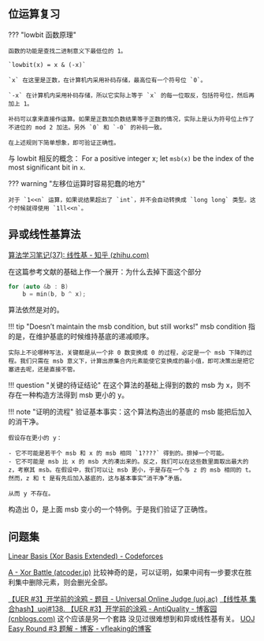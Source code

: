 ## 位运算复习

??? "lowbit 函数原理"

    函数的功能是查找二进制意义下最低位的 1。
	
	`lowbit(x) = x & (-x)`
	
	`x` 在这里是正数，在计算机内采用补码存储，最高位有一个符号位 `0`。
	
	`-x` 在计算机内采用补码存储，所以它实际上等于 `x` 的每一位取反，包括符号位，然后再加上 1。
	
	补码可以拿来直接作运算。如果是正数加负数结果等于正数的情况，实际上是认为符号位上作了不进位的 mod 2 加法。另外 `0` 和 `-0` 的补码一致。
	
	在上述规则下简单想象，即可验证正确性。

与 lowbit 相反的概念：
For a positive integer x; let `msb(x)` be the index of the most significant bit in `x`.

??? warning "左移位运算时容易犯蠢的地方"

    对于 `1<<n` 运算，如果说结果超出了 `int`，并不会自动转换成 `long long` 类型。这个时候就得使用 `1ll<<n`。

## 异或线性基算法

[算法学习笔记(37): 线性基 - 知乎 (zhihu.com)](https://zhuanlan.zhihu.com/p/139074556)

在这篇参考文献的基础上作一个展开：为什么去掉下面这个部分

```cpp
for (auto &b : B)
    b = min(b, b ^ x);
```

算法依然是对的。

!!! tip "Doesn’t maintain the msb condition, but still works!"
    msb condition 指的是，在维护基底的时候维持基底的递减顺序。

    实际上不论哪种写法，关键都是从一个非 0 数变换成 0 的过程，必定是一个 msb 下降的过程。我们只需在 msb 意义下，计算出原集合内元素能使它变换成的最小值，即可决策出是把它塞进去呢，还是直接不管。

!!! question "关键的待证结论"
    在这个算法的基础上得到的数的 msb 为 x，则不存在一种构造方法得到 msb 更小的 y。

!!! note "证明的流程"
    验证基本事实：这个算法构造出的基底的 msb 能把后加入的消干净。

    假设存在更小的 y：

    - 它不可能是若干个 msb 和 x 的 msb 相同 `1????` 得到的。排掉一个可能。
    - 它不可能是 msb 比 x 的 msb 大的凑出来的。反之，我们可以在这些数里面取出最大的 z，考察其 msb。在假设中，我们可以让 msb 更小，于是存在一个与 z 的 msb 相同的 t。然而，z 和 t 是有先后加入基底的，这与基本事实“消干净”矛盾。

    从而 y 不存在。

构造出 0，是上面 msb 变小的一个特例。于是我们验证了正确性。

## 问题集

[Linear Basis (Xor Basis Extended) - Codeforces](https://codeforces.com/blog/entry/98376)

[A - Xor Battle (atcoder.jp)](https://atcoder.jp/contests/agc045/tasks/agc045_a)
比较神奇的是，可以证明，如果中间有一步要求在胜利集中删除元素，则会删光全部。


[【UER #3】开学前的涂鸦 - 题目 - Universal Online Judge (uoj.ac)](https://uoj.ac/problem/138)
[【线性基 集合hash】uoj#138. 【UER #3】开学前的涂鸦 - AntiQuality - 博客园 (cnblogs.com)](https://www.cnblogs.com/antiquality/p/10548579.html)
这个应该是另一个套路 没见过很难想到和异或线性基有关。
[UOJ Easy Round #3 题解 - 博客 - vfleaking的博客](https://vfleaking.blog.uoj.ac/blog/714)
